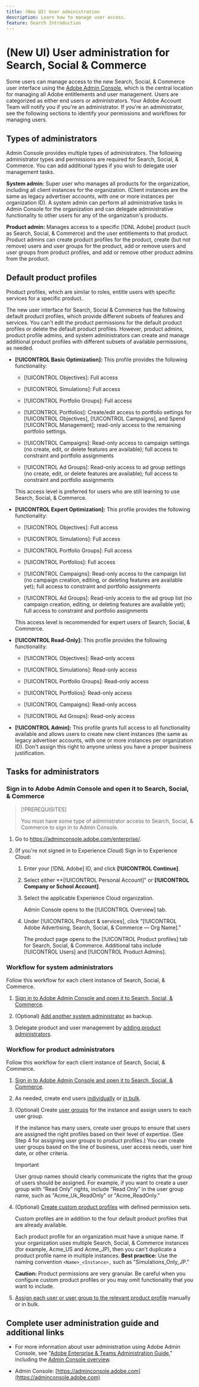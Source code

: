 ```yaml
---
title: (New UI) User administration
description: Learn how to manage user access.
feature: Search Introduction
---
```

# (New UI) User administration for Search, Social & Commerce

Some users can manage access to the new Search, Social, & Commerce user interface using the [Adobe Admin Console](https://helpx.adobe.com/enterprise/using/admin-console.html), which is the central location for managing all Adobe entitlements and user management. Users are categorized as either end users or administrators. Your Adobe Account Team will notify you if you're an administrator. If you're an administrator, see the following sections to identify your permissions and workflows for managing users.

## Types of administrators

Admin Console provides multiple types of administrators. The following administrator types and permissions are required for Search, Social, & Commerce. You can add additional types if you wish to delegate user management tasks.

**System admin:** Super user who manages all products for the organization, including all client instances for the organization. (Client instances are the same as legacy advertiser accounts, with one or more instances per organization ID). A system admin can perform all administrative tasks in Admin Console for the organization and can delegate administrative functionality to other users for any of the organization's products.

**Product admin:** Manages access to a specific [!DNL Adobe] product (such as Search, Social, & Commerce) and the user entitlements to that product. Product admins can create product profiles for the product, create (but not remove) users and user groups for the product, add or remove users and user groups from product profiles, and add or remove other product admins from the product.

<!--
**Product profile admin:** Manages assigned product profiles for individual products. A product profile admin can add (but not remove) users and user groups to the organization; add or remove users and user groups from product profiles; and assign or revoke permissions from product profiles. [I don't think this is applicable: and manage the product roles for product profiles.]

**User group admin:** Manages assigned user groups and their access rights. A user group admin can add or remove users from groups and add or remove user group admins from groups.
-->

## Default product profiles

Product profiles, which are similar to roles, entitle users with specific services for a specific product.

The new user interface for Search, Social & Commerce has the following default product profiles, which provide different subsets of features and services. You can't edit the product permissions for the default product profiles or delete the default product profiles. However, product admins, product profile admins, and system administrators can create and manage additional product profiles with different subsets of available permissions, as needed.

* **[!UICONTROL Basic Optimization]:** This profile provides the following functionality:

  * [!UICONTROL Objectives]: Full access

  * [!UICONTROL Simulations]: Full access
  
  * [!UICONTROL Portfolio Groups]: Full access

  * [!UICONTROL Portfolios]: Create/edit access to portfolio settings for [!UICONTROL Objectives], [!UICONTROL Campaigns], and Spend [!UICONTROL Management]; read-only access to the remaining portfolio settings.

  * [!UICONTROL Campaigns]: Read-only access to campaign settings (no create, edit, or delete features are available); full access to constraint and portfolio assignments

  * [!UICONTROL Ad Groups]: Read-only access to ad group settings (no create, edit, or delete features are available); full access to constraint and portfolio assignments

  This access level is preferred for users who are still learning to use Search, Social, & Commerce.

* **[!UICONTROL Expert Optimization]:** This profile provides the following functionality:

  * [!UICONTROL Objectives]: Full access

  * [!UICONTROL Simulations]: Full access

  * [!UICONTROL Portfolio Groups]: Full access

  * [!UICONTROL Portfolios]: Full access

  * [!UICONTROL Campaigns]: Read-only access to the campaign list (no campaign creation, editing, or deleting features are available yet); full access to constraint and portfolio assignments

  * [!UICONTROL Ad Groups]: Read-only access to the ad group list (no campaign creation, editing, or deleting features are available yet); full access to constraint and portfolio assignments

  This access level is recommended for expert users of Search, Social, & Commerce.

* **[!UICONTROL Read-Only]:** This profile provides the following functionality:

  * [!UICONTROL Objectives]: Read-only access

  * [!UICONTROL Simulations]: Read-only access

  * [!UICONTROL Portfolio Groups]: Read-only access

  * [!UICONTROL Portfolios]: Read-only access

  * [!UICONTROL Campaigns]: Read-only access

  * [!UICONTROL Ad Groups]: Read-only access

* **[!UICONTROL Admin]:** This profile grants full access to all functionality available and allows users to create new client instances (the same as legacy advertiser accounts, with one or more instances per organization ID). Don't assign this right to anyone unless you have a proper business justification.

## Tasks for administrators

### Sign in to Adobe Admin Console and open it to Search, Social, & Commerce

>[!PREREQUISITES]
>
>You must have some type of administrator access to Search, Social, & Commerce to sign in to Admin Console. 

1. Go to https://adminconsole.adobe.com/enterprise/.

1. (If you're not signed in to Experience Cloud) Sign in to Experience Cloud:

   1. Enter your [!DNL Adobe] ID, and click **[!UICONTROL Continue]**.

   1. Select either **[!UICONTROL Personal Account]" or **[!UICONTROL Company or School Account]**.<!-- Will it necessarily be "Company or School Account?" -->

   1. Select the applicable Experience Cloud organization.

      Admin Console opens to the [!UICONTROL Overview] tab.
   
   1. Under [!UICONTROL Product & services], click "[!UICONTROL Adobe Advertising, Search, Social, & Commerce &mdash; Org Name]."
   
      The product page opens to the [!UICONTROL Product profiles] tab for Search, Social, & Commerce. Additional tabs include [!UICONTROL Users] and [!UICONTROL Product Admins].

### Workflow for system administrators

Follow this workflow for each client instance of Search, Social, & Commerce.

1. [Sign in to Adobe Admin Console and open it to Search, Social, & Commerce](#open-admin-console).

1. (Optional) [Add another system administrator](https://helpx.adobe.com/enterprise/using/admin-roles.html#enterprise) as backup.

1. Delegate product and user management by [adding product administrators](https://helpx.adobe.com/enterprise/using/admin-roles.html#enterprise).

### Workflow for product administrators

Follow this workflow for each client instance of Search, Social, & Commerce.

1. [Sign in to Adobe Admin Console and open it to Search, Social, & Commerce](#open-admin-console).

1. As needed, create end users [individually](https://helpx.adobe.com/enterprise/using/manage-users-individually.html) or [in bulk](https://helpx.adobe.com/enterprise/using/bulk-upload-users.html).

1. (Optional) Create [user groups](https://helpx.adobe.com/enterprise/using/user-groups.html) for the instance and assign users to each user group.

   If the instance has many users, create user groups to ensure that users are assigned the right profiles based on their level of expertise. (See Step 4 for assigning user groups to product profiles.) You can create user groups based on the line of business, user access needs, user hire date, or other criteria.

   >[!IMPORTANT]
   >
   >User group names should clearly communicate the rights that the group of users should be assigned. For example, if you want to create a user group with “Read Only” rights, include “Read Only” in the user group name, such as "Acme_Uk_ReadOnly" or "Acme_ReadOnly." 

1. (Optional) [Create custom product profiles](https://helpx.adobe.com/enterprise/using/manage-product-profiles.html) with defined permission sets.

   Custom profiles are in addition to the four default product profiles that are already available.

   Each product profile for an organization must have a unique name. If your organization uses multiple Search, Social, & Commerce instances (for example, Acme_US and Acme_JP), then you can't duplicate a product profile name in multiple instances. **Best practice:** Use the naming convention `<Name>_<Instance>,` such as "Simulations_Only_JP."

   **Caution:** Product permissions are very granular. Be careful when you configure custom product profiles or you may omit functionality that you want to include.

1. [Assign each user or user group to the relevant product profile](https://helpx.adobe.com/enterprise/using/manage-product-profiles.html) manually or in bulk.

## Complete user administration guide and additional links

* For more information about user administration using Adobe Admin Console, see "[Adobe Enterprise & Teams Administration Guide](https://helpx.adobe.com/enterprise/admin-guide.html)," including the [Admin Console overview](https://helpx.adobe.com/enterprise/using/admin-console.html).

* Admin Console: [https://adminconsole.adobe.com](https://adminconsole.adobe.com)
